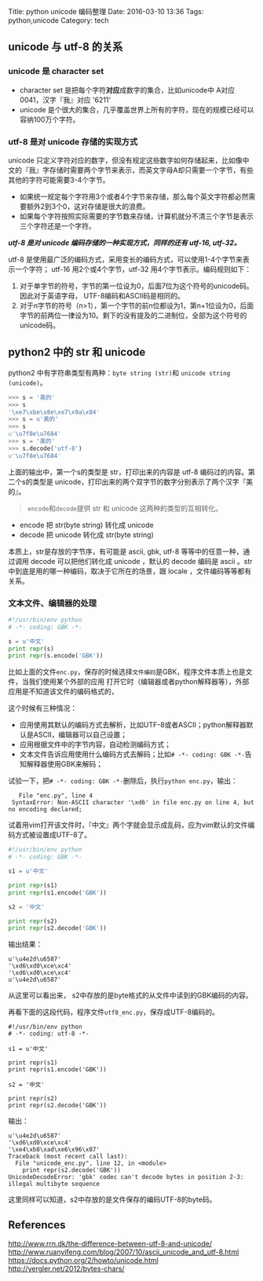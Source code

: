 Title: python unicode 编码整理
Date: 2016-03-10 13:36
Tags: python,unicode
Category: tech

## unicode 与 utf-8 的关系
### unicode 是 character set

- character set 是把每个字符**对应**成数字的集合，比如unicode中 A对应0041，汉字『我』对应 '6211'
- unicode 是个很大的集合，几乎覆盖世界上所有的字符，现在的规模已经可以容纳100万个字符。

### utf-8 是对 unicode 存储的实现方式

unicode 只定义字符对应的数字，但没有规定这些数字如何存储起来，比如像中文的『我』字存储时需要两个字节来表示，而英文字母A却只需要一个字节，有些其他的字符可能需要3-4个字节。

- 如果统一规定每个字符用3个或者4个字节来存储，那么每个英文字符都必然需要额外2到3个0，这对存储是很大的浪费。
- 如果每个字符按照实际需要的字节数来存储，计算机就分不清三个字节是表示三个字符还是一个字符。

***utf-8 是对 unicode 编码存储的一种实现方式，同样的还有 utf-16, utf-32。***

utf-8 是使用最广泛的编码方式，采用变长的编码方式，可以使用1-4个字节来表示一个字符； utf-16 用2个或4个字节，utf-32 用4个字节表示。编码规则如下：

1. 对于单字节的符号，字节的第一位设为0，后面7位为这个符号的unicode码。因此对于英语字母， UTF-8编码和ASCII码是相同的。
2. 对于n字节的符号（n>1），第一个字节的前n位都设为1，第n+1位设为0，后面字节的前两位一律设为10。剩下的没有提及的二进制位，全部为这个符号的unicode码。

## python2 中的 str 和 unicode
python2 中有字符串类型有两种：`byte string (str)`和 `unicode string (unicode)`。
```python
>>> s = '美的'
>>> s
'\xe7\xbe\x8e\xe7\x9a\x84'
>>> s = u'美的'
>>> s
u'\u7f8e\u7684'
>>> s = '美的'
>>> s.decode('utf-8')
u'\u7f8e\u7684'
```
上面的输出中，第一个s的类型是 str，打印出来的内容是 utf-8 编码过的内容。第二个s的类型是 unicode，打印出来的两个双字节的数字分别表示了两个汉字『美的』。

> `encode`和`decode`提供 str 和 unicode 这两种的类型的互相转化。

- encode 把 str(byte string) 转化成 unicode
- decode 把 unicode 转化成 str(byte string)

本质上，str是存放的字节序，有可能是 ascii, gbk, utf-8 等等中的任意一种，通过调用 decode 可以把他们转化成 unicode ，默认的 decode 编码是 ascii 。str中到底是用的哪一种编码，取决于它所在的场景，跟 locale ，文件编码等等都有关系。

### 文本文件、编辑器的处理
```python
#!/usr/bin/env python
# -*- coding: GBK -*-

s = u'中文'
print repr(s)
print repr(s.encode('GBK'))
```

比如上面的文件`enc.py`，保存的时候选择`文件编码`是GBK，程序文件本质上也是文件，当我们使用某个外部的应用  打开它时（编辑器或者python解释器等），外部应用是不知道该文件的编码格式的，  

这个时候有三种情况：

- 应用使用其默认的编码方式去解析，比如UTF-8或者ASCII；python解释器默认是ASCII，编辑器可以自己设置；
- 应用根据文件中的字节内容，自动检测编码方式；
- 文本文件告诉应用使用什么编码方式去解码；比如`# -*- coding: GBK -*-`告知解释器使用GBK来解码；

试验一下，把`# -*- coding: GBK -*-`删除后，执行`python enc.py`，输出：  
```
   File "enc.py", line 4
 SyntaxError: Non-ASCII character '\xd6' in file enc.py on line 4, but no encoding declared;
```

试着用vim打开该文件时，『中文』两个字就会显示成乱码，应为vim默认的文件编码方式被设置成UTF-8了。

```python
#!/usr/bin/env python
# -*- coding: GBK -*-

s1 = u'中文'

print repr(s1)
print repr(s1.encode('GBK'))

s2 = '中文'

print repr(s2)
print repr(s2.decode('GBK'))
```
输出结果：
```
u'\u4e2d\u6587'
'\xd6\xd0\xce\xc4'
'\xd6\xd0\xce\xc4'
u'\u4e2d\u6587'
```
从这里可以看出来， s2中存放的是byte格式的从文件中读到的GBK编码的内容。

再看下面的这段代码，程序文件`utf8_enc.py`，保存成UTF-8编码的。
```
#!/usr/bin/env python
# -*- coding: utf-8 -*-

s1 = u'中文'

print repr(s1)
print repr(s1.encode('GBK'))

s2 = '中文'

print repr(s2)
print repr(s2.decode('GBK'))
```
输出：
```
u'\u4e2d\u6587'
'\xd6\xd0\xce\xc4'
'\xe4\xb8\xad\xe6\x96\x87'
Traceback (most recent call last):
  File "unicode_enc.py", line 12, in <module>
    print repr(s2.decode('GBK'))
UnicodeDecodeError: 'gbk' codec can't decode bytes in position 2-3: illegal multibyte sequence
```
这里同样可以知道，s2中存放的是文件保存的编码UTF-8的byte码。

## References

<http://www.rrn.dk/the-difference-between-utf-8-and-unicode/>
<http://www.ruanyifeng.com/blog/2007/10/ascii_unicode_and_utf-8.html>
<https://docs.python.org/2/howto/unicode.html>
<http://yergler.net/2012/bytes-chars/>
